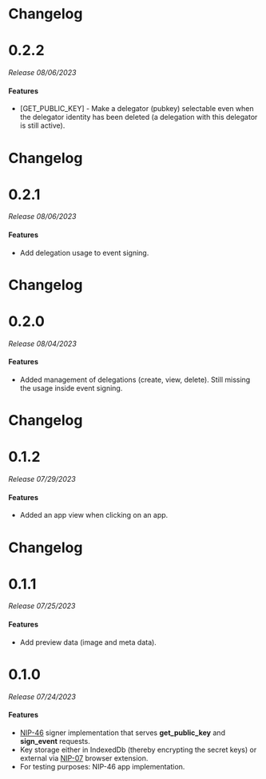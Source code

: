 # Changelog

# 0.2.2

_Release 08/06/2023_

#### Features

- [GET_PUBLIC_KEY] - Make a delegator (pubkey) selectable even when the delegator identity has been deleted (a delegation with this delegator is still active).

# Changelog

# 0.2.1

_Release 08/06/2023_

#### Features

- Add delegation usage to event signing.

# Changelog

# 0.2.0

_Release 08/04/2023_

#### Features

- Added management of delegations (create, view, delete). Still missing the usage inside event signing.

# Changelog

# 0.1.2

_Release 07/29/2023_

#### Features

- Added an app view when clicking on an app.

# Changelog

# 0.1.1

_Release 07/25/2023_

#### Features

- Add preview data (image and meta data).

# 0.1.0

_Release 07/24/2023_

#### Features

- [NIP-46](https://github.com/nostr-protocol/nips/blob/master/46.md) signer implementation that serves **get_public_key** and **sign_event** requests.
- Key storage either in IndexedDb (thereby encrypting the secret keys) or external via [NIP-07](https://github.com/nostr-protocol/nips/blob/master/07.md) browser extension.
- For testing purposes: NIP-46 app implementation.
